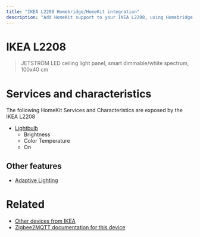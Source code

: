 ```yaml
---
title: "IKEA L2208 Homebridge/HomeKit integration"
description: "Add HomeKit support to your IKEA L2208, using Homebridge, Zigbee2MQTT and homebridge-z2m."
---
```

<!---
This file has been GENERATED using src/docgen/docgen.ts
DO NOT EDIT THIS FILE MANUALLY!
-->
# IKEA L2208
> JETSTRÖM LED ceiling light panel, smart dimmable/white spectrum, 100x40 cm


# Services and characteristics
The following HomeKit Services and Characteristics are exposed by
the IKEA L2208

* [Lightbulb](../../light.md)
  * Brightness
  * Color Temperature
  * On

## Other features
* [Adaptive Lighting](../../light.md)

# Related
* [Other devices from IKEA](../index.md#ikea)
* [Zigbee2MQTT documentation for this device](https://www.zigbee2mqtt.io/devices/L2208.html)